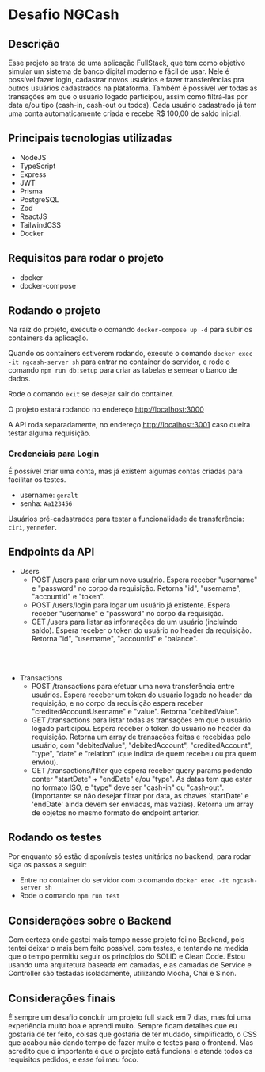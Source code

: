 # Desafio NGCash

## Descrição
Esse projeto se trata de uma aplicação FullStack, que tem como objetivo simular um sistema de banco digital moderno e fácil de usar.
Nele é possível fazer login, cadastrar novos usuários e fazer transferências pra outros usuários cadastrados na plataforma.
Também é possível ver todas as transações em que o usuário logado participou, assim como filtrá-las por data e/ou tipo (cash-in, cash-out ou todos).
Cada usuário cadastrado já tem uma conta automaticamente criada e recebe R$ 100,00 de saldo inicial.

## Principais tecnologias utilizadas
- NodeJS
- TypeScript
- Express
- JWT
- Prisma
- PostgreSQL
- Zod
- ReactJS
- TailwindCSS
- Docker

## Requisitos para rodar o projeto
- docker
- docker-compose

## Rodando o projeto
Na raíz do projeto, execute o comando `docker-compose up -d` para subir os containers da aplicação.

Quando os containers estiverem rodando, execute o comando `docker exec -it ngcash-server sh` para entrar no container do servidor, e rode o comando `npm run db:setup` para criar as tabelas e semear o banco de dados.

Rode o comando `exit` se desejar sair do container.

O projeto estará rodando no endereço [http://localhost:3000](http://localhost:3000)

A API roda separadamente, no endereço [http://localhost:3001](http://localhost:3001) caso queira testar alguma requisição.

### Credenciais para Login
É possível criar uma conta, mas já existem algumas contas criadas para facilitar os testes.
- username: `geralt`
- senha: `Aa123456`

Usuários pré-cadastrados para testar a funcionalidade de transferência: `ciri`, `yennefer`.

## Endpoints da API
- Users
  - POST /users para criar um novo usuário. Espera receber "username" e "password" no corpo da requisição. Retorna "id", "username", "accountId" e "token".
  - POST /users/login para logar um usuário já existente. Espera receber "username" e "password" no corpo da requisição.
  - GET /users para listar as informações de um usuário (incluindo saldo). Espera receber o token do usuário no header da requisição. Retorna "id", "username", "accountId" e "balance".
<br>
<br>

- Transactions
  - POST /transactions para efetuar uma nova transferência entre usuários. Espera receber um token do usuário logado no header da requisição, e no corpo da requisição espera receber "creditedAccountUsername" e "value". Retorna "debitedValue".
  - GET /transactions para listar todas as transações em que o usuário logado participou. Espera receber o token do usuário no header da requisição. Retorna um array de transações feitas e recebidas pelo usuário, com "debitedValue", "debitedAccount", "creditedAccount", "type", "date" e "relation" (que indica de quem recebeu ou pra quem enviou).
  - GET /transactions/filter que espera receber query params podendo conter "startDate" + "endDate" e/ou "type". As datas tem que estar no formato ISO, e "type" deve ser "cash-in" ou "cash-out". (Importante: se não desejar filtrar por data, as chaves 'startDate' e 'endDate' ainda devem ser enviadas, mas vazias). Retorna um array de objetos no mesmo formato do endpoint anterior.

## Rodando os testes
Por enquanto só estão disponíveis testes unitários no backend, para rodar siga os passos a seguir:
- Entre no container do servidor com o comando `docker exec -it ngcash-server sh`
- Rode o comando `npm run test`

## Considerações sobre o Backend
Com certeza onde gastei mais tempo nesse projeto foi no Backend, pois tentei deixar o mais bem feito possível, com testes, e tentando na medida que o tempo permitiu seguir os princípios do SOLID e Clean Code. Estou usando uma arquitetura baseada em camadas, e as camadas de Service e Controller são testadas isoladamente, utilizando Mocha, Chai e Sinon.

## Considerações finais
É sempre um desafio concluir um projeto full stack em 7 dias, mas foi uma experiência muito boa e aprendi muito.
Sempre ficam detalhes que eu gostaria de ter feito, coisas que gostaria de ter mudado, simplificado, o CSS que acabou não dando tempo de fazer muito e testes para o frontend.
Mas acredito que o importante é que o projeto está funcional e atende todos os requisitos pedidos, e esse foi meu foco.
